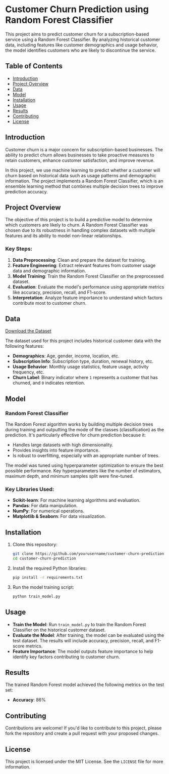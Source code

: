 # Customer Churn Prediction using Random Forest Classifier

This project aims to predict customer churn for a subscription-based service using a Random Forest Classifier. By analyzing historical customer data, including features like customer demographics and usage behavior, the model identifies customers who are likely to discontinue the service.

## Table of Contents
- [Introduction](#introduction)
- [Project Overview](#project-overview)
- [Data](#data)
- [Model](#model)
- [Installation](#installation)
- [Usage](#usage)
- [Results](#results)
- [Contributing](#contributing)
- [License](#license)

## Introduction

Customer churn is a major concern for subscription-based businesses. The ability to predict churn allows businesses to take proactive measures to retain customers, enhance customer satisfaction, and improve revenue.

In this project, we use machine learning to predict whether a customer will churn based on historical data such as usage patterns and demographic information. The project implements a Random Forest Classifier, which is an ensemble learning method that combines multiple decision trees to improve prediction accuracy.

## Project Overview

The objective of this project is to build a predictive model to determine which customers are likely to churn. A Random Forest Classifier was chosen due to its robustness in handling complex datasets with multiple features and its ability to model non-linear relationships.

### Key Steps:
1. **Data Preprocessing**: Clean and prepare the dataset for training.
2. **Feature Engineering**: Extract relevant features from customer usage data and demographic information.
3. **Model Training**: Train the Random Forest Classifier on the preprocessed dataset.
4. **Evaluation**: Evaluate the model's performance using appropriate metrics like accuracy, precision, recall, and F1-score.
5. **Interpretation**: Analyze feature importance to understand which factors contribute most to customer churn.

## Data

[Download the Dataset](https://www.kaggle.com/datasets/shantanudhakadd/bank-customer-churn-prediction)

The dataset used for this project includes historical customer data with the following features:
- **Demographics**: Age, gender, income, location, etc.
- **Subscription Info**: Subscription type, duration, renewal history, etc.
- **Usage Behavior**: Monthly usage statistics, feature usage, activity frequency, etc.
- **Churn Label**: Binary indicator where `1` represents a customer that has churned, and `0` indicates retention.

## Model

### Random Forest Classifier

The Random Forest algorithm works by building multiple decision trees during training and outputting the mode of the classes (classification) as the prediction. It's particularly effective for churn prediction because it:
- Handles large datasets with high dimensionality.
- Provides insights into feature importance.
- Is robust to overfitting, especially with an appropriate number of trees.

The model was tuned using hyperparameter optimization to ensure the best possible performance. Key hyperparameters like the number of estimators, maximum depth, and minimum samples split were fine-tuned.

### Key Libraries Used:
- **Scikit-learn**: For machine learning algorithms and evaluation.
- **Pandas**: For data manipulation.
- **NumPy**: For numerical operations.
- **Matplotlib & Seaborn**: For data visualization.

## Installation

1. Clone this repository:
    ```bash
    git clone https://github.com/yourusername/customer-churn-prediction.git
    cd customer-churn-prediction
    ```

2. Install the required Python libraries:
    ```bash
    pip install -r requirements.txt
    ```

3. Run the model training script:
    ```bash
    python train_model.py
    ```

## Usage

- **Train the Model**: Run `train_model.py` to train the Random Forest Classifier on the historical customer dataset.
- **Evaluate the Model**: After training, the model can be evaluated using the test dataset. The results will include accuracy, precision, recall, and F1-score metrics.
- **Feature Importance**: The model outputs feature importance to help identify key factors contributing to customer churn.

## Results

The trained Random Forest model achieved the following metrics on the test set:
- **Accuracy**: 86%

## Contributing

Contributions are welcome! If you'd like to contribute to this project, please fork the repository and create a pull request with your proposed changes.

## License

This project is licensed under the MIT License. See the `LICENSE` file for more information.

